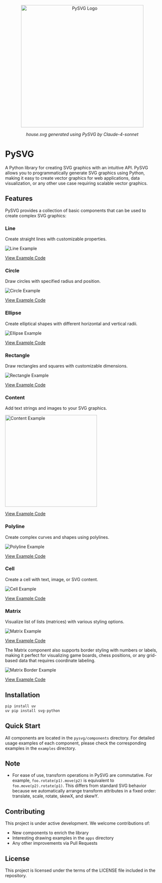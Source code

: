<div align="center">

<img src="assets/house.svg" alt="PySVG Logo" width="400">
<p align="center"><em>house.svg generated using PySVG by Claude-4-sonnet</em></p>

</div>

# PySVG

A Python library for creating SVG graphics with an intuitive API. PySVG allows you to programmatically generate SVG graphics using Python, making it easy to create vector graphics for web applications, data visualization, or any other use case requiring scalable vector graphics.

## Features

PySVG provides a collection of basic components that can be used to create complex SVG graphics:

### Line
Create straight lines with customizable properties.

![Line Example](examples/line/quickstart.svg)

[View Example Code](examples/line/quickstart.py)

### Circle
Draw circles with specified radius and position.

![Circle Example](examples/circle/quickstart.svg)

[View Example Code](examples/circle/quickstart.py)

### Ellipse
Create elliptical shapes with different horizontal and vertical radii.

![Ellipse Example](examples/ellipse/quickstart.svg)

[View Example Code](examples/ellipse/quickstart.py)

### Rectangle
Draw rectangles and squares with customizable dimensions.

![Rectangle Example](examples/rectangle/quickstart.svg)

[View Example Code](examples/rectangle/quickstart.py)

### Content
Add text strings and images to your SVG graphics.

<img src="assets/content_quickstart.png" alt="Content Example" height="300" />

[View Example Code](examples/content/quickstart.py)

### Polyline
Create complex curves and shapes using polylines.

![Polyline Example](examples/polyline/quickstart.svg)

[View Example Code](examples/polyline/quickstart.py)

### Cell
Create a cell with text, image, or SVG content.

![Cell Example](examples/cell/quickstart.svg)

[View Example Code](examples/cell/quickstart.py)

### Matrix
Visualize list of lists (matrices) with various styling options.

![Matrix Example](examples/matrix/quickstart.svg)

[View Example Code](examples/matrix/quickstart.py)

The Matrix component also supports border styling with numbers or labels, making it perfect for visualizing game boards, chess positions, or any grid-based data that requires coordinate labeling.

![Matrix Border Example](examples/matrix/border_as_number_demo.svg)

[View Example Code](examples/matrix/border_as_number_demo.py)

## Installation

```bash
pip install uv
uv pip install svg-python
```

## Quick Start

All components are located in the `pysvg/components` directory. For detailed usage examples of each component, please check the corresponding examples in the `examples` directory.

<!-- The `apps` directory contains more complex examples, including the project logo (`apps/house.py`) shown above. -->

## Note

* For ease of use, transform operations in PySVG are commutative. For example, `foo.rotate(p1).move(p2)` is equivalent to `foo.move(p2).rotate(p1)`. This differs from standard SVG behavior because we automatically arrange transform attributes in a fixed order: translate, scale, rotate, skewX, and skewY.


## Contributing

This project is under active development. We welcome contributions of:
- New components to enrich the library
- Interesting drawing examples in the `apps` directory
- Any other improvements via Pull Requests

## License

This project is licensed under the terms of the LICENSE file included in the repository.
